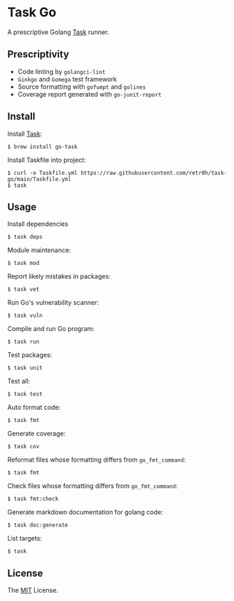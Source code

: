 # Task Go

A prescriptive Golang [Task][] runner.

## Prescriptivity

* Code linting by `golangci-lint`
* `Ginkgo` and `Gomega` test framework
* Source formatting with `gofumpt` and `golines`
* Coverage report generated with `go-junit-report`

## Install

Install [Task][]:

    $ brew install go-task

Install Taskfile into project:

    $ curl -o Taskfile.yml https://raw.githubusercontent.com/retr0h/task-go/main/Taskfile.yml
    $ task

## Usage

Install dependencies

    $ task deps

Module maintenance:

    $ task mod

Report likely mistakes in packages:

    $ task vet

Run Go's vulnerability scanner:

    $ task vuln

Compile and run Go program:

    $ task run

Test packages:

    $ task unit

Test all:

    $ task test

Auto format code:

    $ task fmt

Generate coverage:

    $ task cov

Reformat files whose formatting differs from `go_fmt_command`:

    $ task fmt

Check files whose formatting differs from `go_fmt_command`:

    $ task fmt:check

Generate markdown documentation for golang code:

    $ task doc:generate

List targets:

    $ task

## License

The [MIT] License.

[MIT]: LICENSE
[Task]: https://github.com/go-task/task
